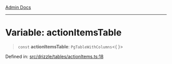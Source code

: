 [Admin Docs](/)

***

# Variable: actionItemsTable

> `const` **actionItemsTable**: `PgTableWithColumns`\<\{ \}\>

Defined in: [src/drizzle/tables/actionItems.ts:18](https://github.com/Sourya07/talawa-api/blob/4e4298c85a0d2c28affa824f2aab7ec32b5f3ac5/src/drizzle/tables/actionItems.ts#L18)

